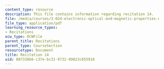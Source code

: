 ```yaml
---
content_type: resource
description: This file contains information regarding recitation 14.
file: /media/courses/3-024-electronic-optical-and-magnetic-properties-of-materials-spring-2013/087338b6c37ebc31973299023c855918_MIT3_024S13_2012rec14.pdf
file_type: application/pdf
learning_resource_types:
- Recitations
ocw_type: OCWFile
parent_title: Recitations
parent_type: CourseSection
resourcetype: Document
title: Recitation 14
uid: 087338b6-c37e-bc31-9732-99023c855918
---
```

